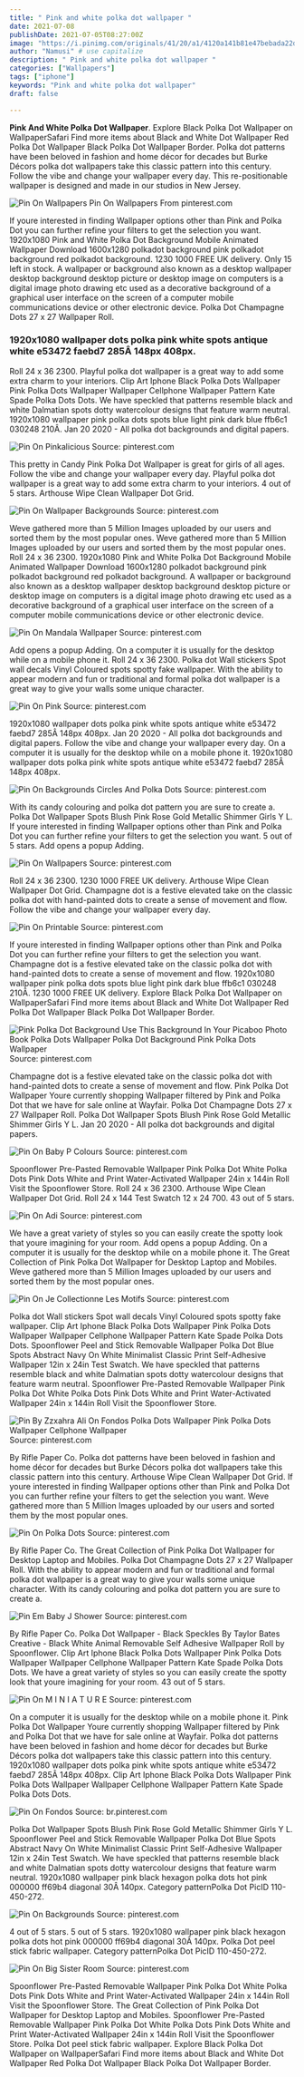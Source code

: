 ```yaml
---
title: " Pink and white polka dot wallpaper "
date: 2021-07-08
publishDate: 2021-07-05T08:27:00Z
image: "https://i.pinimg.com/originals/41/20/a1/4120a141b81e47bebada22d286871387.jpg"
author: "Namusi" # use capitalize
description: " Pink and white polka dot wallpaper "
categories: ["Wallpapers"]
tags: ["iphone"]
keywords: "Pink and white polka dot wallpaper"
draft: false

---
```



**Pink And White Polka Dot Wallpaper**. Explore Black Polka Dot Wallpaper on WallpaperSafari Find more items about Black and White Dot Wallpaper Red Polka Dot Wallpaper Black Polka Dot Wallpaper Border. Polka dot patterns have been beloved in fashion and home décor for decades but Burke Décors polka dot wallpapers take this classic pattern into this century. Follow the vibe and change your wallpaper every day. This re-positionable wallpaper is designed and made in our studios in New Jersey.

![Pin On Wallpapers](https://i.pinimg.com/600x315/89/ab/f4/89abf40610cb5309a2b21cb47e503115.jpg "Pin On Wallpapers")
Pin On Wallpapers From pinterest.com


If youre interested in finding Wallpaper options other than Pink and Polka Dot you can further refine your filters to get the selection you want. 1920x1080 Pink and White Polka Dot Background Mobile Animated Wallpaper Download 1600x1280 polkadot background pink polkadot background red polkadot background. 1230 1000 FREE UK delivery. Only 15 left in stock. A wallpaper or background also known as a desktop wallpaper desktop background desktop picture or desktop image on computers is a digital image photo drawing etc used as a decorative background of a graphical user interface on the screen of a computer mobile communications device or other electronic device. Polka Dot Champagne Dots 27 x 27 Wallpaper Roll.

### 1920x1080 wallpaper dots polka pink white spots antique white e53472 faebd7 285Â 148px 408px.

Roll 24 x 36 2300. Playful polka dot wallpaper is a great way to add some extra charm to your interiors. Clip Art Iphone Black Polka Dots Wallpaper Pink Polka Dots Wallpaper Wallpaper Cellphone Wallpaper Pattern Kate Spade Polka Dots Dots. We have speckled that patterns resemble black and white Dalmatian spots dotty watercolour designs that feature warm neutral. 1920x1080 wallpaper pink polka dots spots blue light pink dark blue ffb6c1 030248 210Â. Jan 20 2020 - All polka dot backgrounds and digital papers.


![Pin On Pinkalicious](https://i.pinimg.com/originals/3e/12/85/3e12855606cb1bde9ef75d1444f81596.jpg "Pin On Pinkalicious")
Source: pinterest.com

This pretty in Candy Pink Polka Dot Wallpaper is great for girls of all ages. Follow the vibe and change your wallpaper every day. Playful polka dot wallpaper is a great way to add some extra charm to your interiors. 4 out of 5 stars. Arthouse Wipe Clean Wallpaper Dot Grid.

![Pin On Wallpaper Backgrounds](https://i.pinimg.com/originals/2e/67/3e/2e673e35f6437ef80b35469c34a6b6d1.jpg "Pin On Wallpaper Backgrounds")
Source: pinterest.com

Weve gathered more than 5 Million Images uploaded by our users and sorted them by the most popular ones. Weve gathered more than 5 Million Images uploaded by our users and sorted them by the most popular ones. Roll 24 x 36 2300. 1920x1080 Pink and White Polka Dot Background Mobile Animated Wallpaper Download 1600x1280 polkadot background pink polkadot background red polkadot background. A wallpaper or background also known as a desktop wallpaper desktop background desktop picture or desktop image on computers is a digital image photo drawing etc used as a decorative background of a graphical user interface on the screen of a computer mobile communications device or other electronic device.

![Pin On Mandala Wallpaper](https://i.pinimg.com/originals/92/4c/63/924c63b8ad8457c5a0332b03eb65b886.jpg "Pin On Mandala Wallpaper")
Source: pinterest.com

Add opens a popup Adding. On a computer it is usually for the desktop while on a mobile phone it. Roll 24 x 36 2300. Polka dot Wall stickers Spot wall decals Vinyl Coloured spots spotty fake wallpaper. With the ability to appear modern and fun or traditional and formal polka dot wallpaper is a great way to give your walls some unique character.

![Pin On Pink](https://i.pinimg.com/originals/4b/ce/9b/4bce9b2f202e8fd334cb5defa7f1e59e.jpg "Pin On Pink")
Source: pinterest.com

1920x1080 wallpaper dots polka pink white spots antique white e53472 faebd7 285Â 148px 408px. Jan 20 2020 - All polka dot backgrounds and digital papers. Follow the vibe and change your wallpaper every day. On a computer it is usually for the desktop while on a mobile phone it. 1920x1080 wallpaper dots polka pink white spots antique white e53472 faebd7 285Â 148px 408px.

![Pin On Backgrounds Circles And Polka Dots](https://i.pinimg.com/originals/bb/26/43/bb264367385b4a2a520e7b7b1a875844.png "Pin On Backgrounds Circles And Polka Dots")
Source: pinterest.com

With its candy colouring and polka dot pattern you are sure to create a. Polka Dot Wallpaper Spots Blush Pink Rose Gold Metallic Shimmer Girls Y L. If youre interested in finding Wallpaper options other than Pink and Polka Dot you can further refine your filters to get the selection you want. 5 out of 5 stars. Add opens a popup Adding.

![Pin On Wallpapers](https://i.pinimg.com/originals/15/66/a2/1566a28d18aaa3ec7d66ab2578b9f75d.jpg "Pin On Wallpapers")
Source: pinterest.com

Roll 24 x 36 2300. 1230 1000 FREE UK delivery. Arthouse Wipe Clean Wallpaper Dot Grid. Champagne dot is a festive elevated take on the classic polka dot with hand-painted dots to create a sense of movement and flow. Follow the vibe and change your wallpaper every day.

![Pin On Printable](https://i.pinimg.com/originals/a4/01/5b/a4015b71edfd20bff420bc7ba1b61692.png "Pin On Printable")
Source: pinterest.com

If youre interested in finding Wallpaper options other than Pink and Polka Dot you can further refine your filters to get the selection you want. Champagne dot is a festive elevated take on the classic polka dot with hand-painted dots to create a sense of movement and flow. 1920x1080 wallpaper pink polka dots spots blue light pink dark blue ffb6c1 030248 210Â. 1230 1000 FREE UK delivery. Explore Black Polka Dot Wallpaper on WallpaperSafari Find more items about Black and White Dot Wallpaper Red Polka Dot Wallpaper Black Polka Dot Wallpaper Border.

![Pink Polka Dot Background Use This Background In Your Picaboo Photo Book Polka Dots Wallpaper Polka Dot Background Pink Polka Dots Wallpaper](https://i.pinimg.com/originals/ef/f0/66/eff0663ebc037bd13dcaa0c5f2364eb9.jpg "Pink Polka Dot Background Use This Background In Your Picaboo Photo Book Polka Dots Wallpaper Polka Dot Background Pink Polka Dots Wallpaper")
Source: pinterest.com

Champagne dot is a festive elevated take on the classic polka dot with hand-painted dots to create a sense of movement and flow. Pink Polka Dot Wallpaper Youre currently shopping Wallpaper filtered by Pink and Polka Dot that we have for sale online at Wayfair. Polka Dot Champagne Dots 27 x 27 Wallpaper Roll. Polka Dot Wallpaper Spots Blush Pink Rose Gold Metallic Shimmer Girls Y L. Jan 20 2020 - All polka dot backgrounds and digital papers.

![Pin On Baby P Colours](https://i.pinimg.com/originals/df/71/82/df71828868e2e9daaa0584bc20e6a749.jpg "Pin On Baby P Colours")
Source: pinterest.com

Spoonflower Pre-Pasted Removable Wallpaper Pink Polka Dot White Polka Dots Pink Dots White and Print Water-Activated Wallpaper 24in x 144in Roll Visit the Spoonflower Store. Roll 24 x 36 2300. Arthouse Wipe Clean Wallpaper Dot Grid. Roll 24 x 144 Test Swatch 12 x 24 700. 43 out of 5 stars.

![Pin On Adi](https://i.pinimg.com/originals/60/7b/ff/607bff168ee07776afa8da4d659c1552.jpg "Pin On Adi")
Source: pinterest.com

We have a great variety of styles so you can easily create the spotty look that youre imagining for your room. Add opens a popup Adding. On a computer it is usually for the desktop while on a mobile phone it. The Great Collection of Pink Polka Dot Wallpaper for Desktop Laptop and Mobiles. Weve gathered more than 5 Million Images uploaded by our users and sorted them by the most popular ones.

![Pin On Je Collectionne Les Motifs](https://i.pinimg.com/originals/00/70/89/007089593a9405f2231e25944caece4c.jpg "Pin On Je Collectionne Les Motifs")
Source: pinterest.com

Polka dot Wall stickers Spot wall decals Vinyl Coloured spots spotty fake wallpaper. Clip Art Iphone Black Polka Dots Wallpaper Pink Polka Dots Wallpaper Wallpaper Cellphone Wallpaper Pattern Kate Spade Polka Dots Dots. Spoonflower Peel and Stick Removable Wallpaper Polka Dot Blue Spots Abstract Navy On White Minimalist Classic Print Self-Adhesive Wallpaper 12in x 24in Test Swatch. We have speckled that patterns resemble black and white Dalmatian spots dotty watercolour designs that feature warm neutral. Spoonflower Pre-Pasted Removable Wallpaper Pink Polka Dot White Polka Dots Pink Dots White and Print Water-Activated Wallpaper 24in x 144in Roll Visit the Spoonflower Store.

![Pin By Zzxahra Ali On Fondos Polka Dots Wallpaper Pink Polka Dots Wallpaper Cellphone Wallpaper](https://i.pinimg.com/originals/c6/ef/49/c6ef49def343f116c686a2fb5c31d46b.jpg "Pin By Zzxahra Ali On Fondos Polka Dots Wallpaper Pink Polka Dots Wallpaper Cellphone Wallpaper")
Source: pinterest.com

By Rifle Paper Co. Polka dot patterns have been beloved in fashion and home décor for decades but Burke Décors polka dot wallpapers take this classic pattern into this century. Arthouse Wipe Clean Wallpaper Dot Grid. If youre interested in finding Wallpaper options other than Pink and Polka Dot you can further refine your filters to get the selection you want. Weve gathered more than 5 Million Images uploaded by our users and sorted them by the most popular ones.

![Pin On Polka Dots](https://i.pinimg.com/originals/a5/2d/bc/a52dbca6627148d53ab19987b63f5aa4.jpg "Pin On Polka Dots")
Source: pinterest.com

By Rifle Paper Co. The Great Collection of Pink Polka Dot Wallpaper for Desktop Laptop and Mobiles. Polka Dot Champagne Dots 27 x 27 Wallpaper Roll. With the ability to appear modern and fun or traditional and formal polka dot wallpaper is a great way to give your walls some unique character. With its candy colouring and polka dot pattern you are sure to create a.

![Pin Em Baby J Shower](https://i.pinimg.com/originals/8e/32/62/8e3262632c67cdf2df5161b9f6a8e17b.jpg "Pin Em Baby J Shower")
Source: pinterest.com

By Rifle Paper Co. Polka Dot Wallpaper - Black Speckles By Taylor Bates Creative - Black White Animal Removable Self Adhesive Wallpaper Roll by Spoonflower. Clip Art Iphone Black Polka Dots Wallpaper Pink Polka Dots Wallpaper Wallpaper Cellphone Wallpaper Pattern Kate Spade Polka Dots Dots. We have a great variety of styles so you can easily create the spotty look that youre imagining for your room. 43 out of 5 stars.

![Pin On M I N I A T U R E](https://i.pinimg.com/originals/6c/aa/c4/6caac43cb9e8152bdcffca504ca8b5eb.jpg "Pin On M I N I A T U R E")
Source: pinterest.com

On a computer it is usually for the desktop while on a mobile phone it. Pink Polka Dot Wallpaper Youre currently shopping Wallpaper filtered by Pink and Polka Dot that we have for sale online at Wayfair. Polka dot patterns have been beloved in fashion and home décor for decades but Burke Décors polka dot wallpapers take this classic pattern into this century. 1920x1080 wallpaper dots polka pink white spots antique white e53472 faebd7 285Â 148px 408px. Clip Art Iphone Black Polka Dots Wallpaper Pink Polka Dots Wallpaper Wallpaper Cellphone Wallpaper Pattern Kate Spade Polka Dots Dots.

![Pin On Fondos](https://i.pinimg.com/originals/d3/ce/ba/d3ceba071bbccca8cd777810a3b75a8b.jpg "Pin On Fondos")
Source: br.pinterest.com

Polka Dot Wallpaper Spots Blush Pink Rose Gold Metallic Shimmer Girls Y L. Spoonflower Peel and Stick Removable Wallpaper Polka Dot Blue Spots Abstract Navy On White Minimalist Classic Print Self-Adhesive Wallpaper 12in x 24in Test Swatch. We have speckled that patterns resemble black and white Dalmatian spots dotty watercolour designs that feature warm neutral. 1920x1080 wallpaper pink black hexagon polka dots hot pink 000000 ff69b4 diagonal 30Â 140px. Category patternPolka Dot PicID 110-450-272.

![Pin On Backgrounds](https://i.pinimg.com/originals/c1/a6/9a/c1a69a65bc83ff97d71855627c8381b5.jpg "Pin On Backgrounds")
Source: pinterest.com

4 out of 5 stars. 5 out of 5 stars. 1920x1080 wallpaper pink black hexagon polka dots hot pink 000000 ff69b4 diagonal 30Â 140px. Polka Dot peel stick fabric wallpaper. Category patternPolka Dot PicID 110-450-272.

![Pin On Big Sister Room](https://i.pinimg.com/originals/41/20/a1/4120a141b81e47bebada22d286871387.jpg "Pin On Big Sister Room")
Source: pinterest.com

Spoonflower Pre-Pasted Removable Wallpaper Pink Polka Dot White Polka Dots Pink Dots White and Print Water-Activated Wallpaper 24in x 144in Roll Visit the Spoonflower Store. The Great Collection of Pink Polka Dot Wallpaper for Desktop Laptop and Mobiles. Spoonflower Pre-Pasted Removable Wallpaper Pink Polka Dot White Polka Dots Pink Dots White and Print Water-Activated Wallpaper 24in x 144in Roll Visit the Spoonflower Store. Polka Dot peel stick fabric wallpaper. Explore Black Polka Dot Wallpaper on WallpaperSafari Find more items about Black and White Dot Wallpaper Red Polka Dot Wallpaper Black Polka Dot Wallpaper Border.

